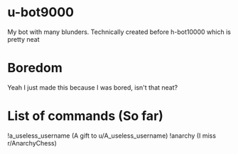 # u-bot9000
My bot with many blunders. Technically created before h-bot10000 which is pretty neat

# Boredom
Yeah I just made this because I was bored, isn't that neat?

# List of commands (So far)
!a_useless_username (A gift to u/A_useless_username)
!anarchy (I miss r/AnarchyChess)
